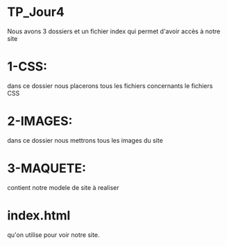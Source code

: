 # TP_Jour4
Nous avons 3 dossiers et un fichier index qui permet d'avoir accès à notre site
# 1-CSS: 
dans ce dossier nous placerons tous les fichiers concernants le fichiers CSS
# 2-IMAGES:
dans ce dossier nous mettrons tous les images du site
# 3-MAQUETE: 
contient notre modele de site à realiser
# index.html 
qu'on utilise pour voir notre site.
